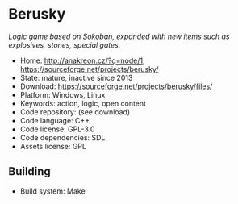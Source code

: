 # Berusky

_Logic game based on Sokoban, expanded with new items such as explosives, stones, special gates._

- Home: http://anakreon.cz/?q=node/1, https://sourceforge.net/projects/berusky/
- State: mature, inactive since 2013
- Download: https://sourceforge.net/projects/berusky/files/
- Platform: Windows, Linux
- Keywords: action, logic, open content
- Code repository: (see download)
- Code language: C++
- Code license: GPL-3.0
- Code dependencies: SDL
- Assets license: GPL

## Building

- Build system: Make